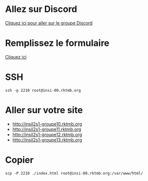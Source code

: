 # Allez sur Discord

[Cliquez ici pour aller sur le groupe Discord](https://discord.gg/DUnwCtj5nT)

# Remplissez le formulaire

[Cliquez ici](https://docs.google.com/forms/d/e/1FAIpQLSes88tzqUPF0A0MD0s9y5Ngm4OmsR3E0-S_yUqtYw9u9QxMBA/viewform?usp=sf_link)

# SSH 

```
ssh -p 2210 root@insi-00.rktmb.org
```

# Aller sur votre site

- http://insil2s1-groupe10.rktmb.org
- http://insil2s1-groupe11.rktmb.org
- http://insil2s1-groupe12.rktmb.org
- http://insil2s1-groupe13.rktmb.org

# Copier

```
scp -P 2210 ./index.html root@insi-00.rktmb.org:/var/www/html/
```


